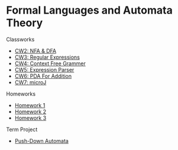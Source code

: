 # Formal Languages and Automata Theory 

Classworks

- [CW2: NFA & DFA](https://zeynasip.github.io/AutomataExamples/cw2/cw2.html)
- [CW3: Regular Expressions](https://zeynasip.github.io/AutomataExamples/cw3/cw3.html)
- [CW4: Context Free Grammer](https://zeynasip.github.io/AutomataExamples/cw4/cw4.html)
- [CW5: Expression Parser](https://zeynasip.github.io/AutomataExamples/cw5/expression.html)
- [CW6: PDA For Addition](https://zeynasip.github.io/AutomataExamples/cw6/pda.html)
- [CW7: microJ](https://zeynasip.github.io/AutomataExamples/cw7/microJ3.html)

Homeworks

- [Homework 1](https://zeynasip.github.io/AutomataExamples/hw1/hw1.html)
- [Homework 2](https://zeynasip.github.io/AutomataExamples/hw2/Expression.html)
- [Homework 3](https://zeynasip.github.io/AutomataExamples/hw3/microJ1.html)

Term Project

- [Push-Down Automata](https://zeynasip.github.io/AutomataExamples/hw4/pda.html)

